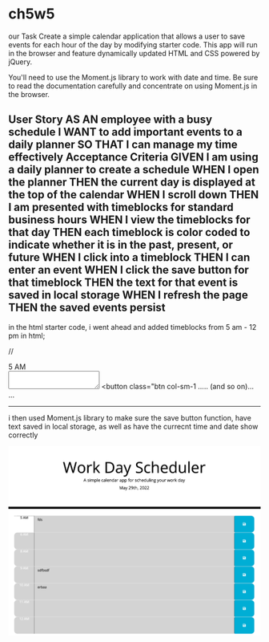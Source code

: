 # ch5w5
our Task
Create a simple calendar application that allows a user to save events for each hour of the day by modifying starter code. This app will run in the browser and feature dynamically updated HTML and CSS powered by jQuery.

You'll need to use the Moment.js library to work with date and time. Be sure to read the documentation carefully and concentrate on using Moment.js in the browser.

User Story
AS AN employee with a busy schedule
I WANT to add important events to a daily planner
SO THAT I can manage my time effectively
Acceptance Criteria
GIVEN I am using a daily planner to create a schedule
WHEN I open the planner
THEN the current day is displayed at the top of the calendar
WHEN I scroll down
THEN I am presented with timeblocks for standard business hours
WHEN I view the timeblocks for that day
THEN each timeblock is color coded to indicate whether it is in the past, present, or future
WHEN I click into a timeblock
THEN I can enter an event
WHEN I click the save button for that timeblock
THEN the text for that event is saved in local storage
WHEN I refresh the page
THEN the saved events persist
--------------------------------------------------------------------------------
in the html starter code, i went ahead and added timeblocks from 5 am - 12 pm in html;

//<!-- Timeblocks go here -->
      <div id="5" class="row time-block">
        <div class="col-sm-1 hour">5 AM</div>
        <textarea class="col-sm-10 description"></textarea>
        <button class="btn col-sm-1
        ..... (and so on)...
        ...


--------------------------------------------------------------------------------

i then used Moment.js library to make sure the save button function, have text saved in local storage, as well as have the currecnt time and date show correctly

![timblock](./Assets/images/timeblock.png)